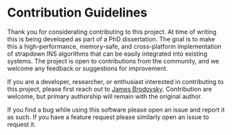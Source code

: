 # Contribution Guidelines

Thank you for considerating contributing to this project. At time of writing this is being developed as part of a PhD dissertation. The goal is to make this a high-performance, memory-safe, and cross-platform implementation of strapdown INS algorithms that can be easily integrated into existing systems. The project is open to contributions from the community, and we welcome any feedback or suggestions for improvement.

If you are a developer, researcher, or enthusiast interested in contributing to this project, please first reach out to [James Brodovsky](mailto:jbrodovsky@temple.edu). Contribution are welcome, but primary authorship will remain with the original author.

If you find a bug while using this software please open an issue and report it as such. If you have a feature request please similarly open an issue to request it.
